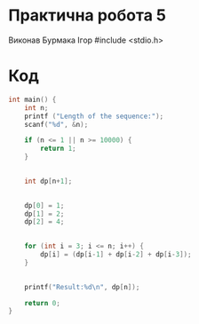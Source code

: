 # Практична робота 5
Виконав Бурмака Ігор
#include <stdio.h>


# Код
```c
int main() {
    int n;
    printf ("Length of the sequence:");
    scanf("%d", &n);

    if (n <= 1 || n >= 10000) {
        return 1;
    }

   
    int dp[n+1];

   
    dp[0] = 1;  
    dp[1] = 2;  
    dp[2] = 4; 

    
    for (int i = 3; i <= n; i++) {
        dp[i] = (dp[i-1] + dp[i-2] + dp[i-3]);
    }

    
    printf("Result:%d\n", dp[n]);

    return 0;
}
